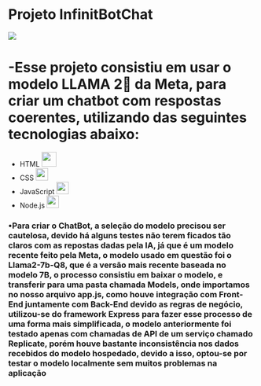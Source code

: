 # Projeto InfinitBotChat 
<img src="https://www.canny-creative.com/wp-content/uploads/2022/01/247310866_1564095240610404_904982525171753308_n-1.gif">

# -Esse projeto consistiu em usar o modelo LLAMA 2🦙 da Meta, para criar um chatbot com respostas coerentes, utilizando das seguintes tecnologias abaixo:  

<ul>
   <li>HTML <img height="30" width="30" src="https://icons.iconarchive.com/icons/cornmanthe3rd/plex/512/Other-html-5-icon.png"></li>
   <li>CSS <img height="25" width="25" src="https://seeklogo.com/images/C/css-3-logo-023C1A7171-seeklogo.com.png"></li>
   <li>JavaScript <img height="25" width="25" src="https://upload.wikimedia.org/wikipedia/commons/6/6a/JavaScript-logo.png"></li>
   <li>Node.js <img height="25" width="25" src="https://imgs.search.brave.com/mt3_ltFUor3sJTiWHdmFbORv1QE3PUtM9gsygWvKgFQ/rs:fit:860:0:0/g:ce/aHR0cHM6Ly9zZWVr/bG9nby5jb20vaW1h/Z2VzL04vbm9kZWpz/LWxvZ28tRkJFMTIy/RTM3Ny1zZWVrbG9n/by5jb20ucG5n"></li>
</ul>

<h3>•Para criar o ChatBot, a seleção do modelo precisou ser cautelosa, devido há alguns testes não terem ficados tão claros com as repostas dadas pela IA, já que é um modelo recente feito pela Meta, o modelo usado em questão foi o Llama2-7b-Q8, 
que é a versão mais recente baseada no modelo 7B, o processo consistiu em baixar o modelo, e transferir para uma pasta chamada Models, onde importamos no nosso arquivo app.js, como houve integração com Front-End juntamente com Back-End devido as regras de negócio, 
utilizou-se do framework Express para fazer esse processo de uma forma mais simplificada, o modelo anteriormente foi testado apenas com chamadas de API de um serviço chamado Replicate, porém houve bastante inconsistência nos dados recebidos do modelo hospedado, 
devido a isso, optou-se por testar o modelo localmente sem muitos problemas na aplicação</h3>
